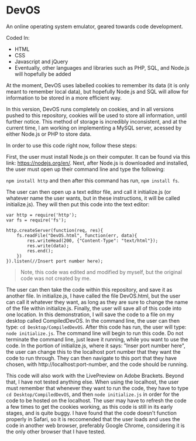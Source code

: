 # DevOS

An online operating system emulator, geared towards code development.

Coded In:
  - HTML
  - CSS
  - Javascript and jQuery
  - Eventually, other languages and libraries such as PHP, SQL, and Node.js will hopefully be added
  
At the moment, DevOS uses labelled cookies to remember its data (it is only meant to remember local data), but hopefully Node.js and SQL will allow for information to be stored in a more efficient way. 

In this version, DevOS runs completely on cookies, and in all versions pushed to this repository, cookies will be used to store all information, until further notice. This method of storage is incredibly inconsistent, and at the current time, I am working on implementing a MySQL server, acessed by either Node.js or PHP to store data.

In order to use this code right now, follow these steps:

First, the user must install Node.js on their computer. It can be found via this link: https://nodejs.org/en/. Next, after Node.js is downloaded and installed, the user must open up their command line and type the following:

```npm install http``` and then after this command has run, ```npm install fs```.

The user can then open up a text editor file, and call it initialize.js (or whatever name the user wants, but in these instructions, it will be called initialize.js). They will then put this code into the text editor:

```
var http = require('http');
var fs = require('fs');

http.createServer(function(req, res){
    fs.readFile("DevOS.html", function(err, data){
        res.writeHead(200, {"Content-Type": "text/html"});
        res.write(data);
        res.end();
    })
}).listen(//Insert port number here);
```
> Note, this code was edited and modified by myself, but the original code was not created by me. 

The user can then take the code within this repository, and save it as another file. In initialize.js, I have called the file DevOS.html, but the user can call it whatever they want, as long as they are sure to change the name of the file within initialize.js. Finally, the user will save all of this code into one location. In this demonstration, I will save the code to a file on my desktop called CompiledDevOS. In the command line, the user can then type: ```cd Desktop/CompiledDevOS```. After this code has run, the user will type: ```node initialize.js```. The command line will begin to run this code. Do not terminate the command line, just leave it running, while you want to use the code. In the portion of initialize.js, where it says: "Inser port number here", the user can change this to the localhost port number that they want the code to run through. They can then navigate to this port that they have chosen, with http://localhost:port-number, and the code should be running.

This code will also work with the LivePreview on Adobe Brackets. Beyond that, I have not tested anything else. When using the localhost, the user must remember that whenever they want to run the code, they have to type ```cd Desktop/CompiledDevOS```, and then ```node initialize.js``` in order for the code to be hosted on the localhost. The user may have to refresh the code a few times to get the cookies working, as this code is still in its early stages, and is quite buggy. I have found that the code doesn't function properly in Safari, so it is reccomended that the user loads and uses the code in another web browser, preferably Google Chrome, considering it is the only other browser that I have tested.


